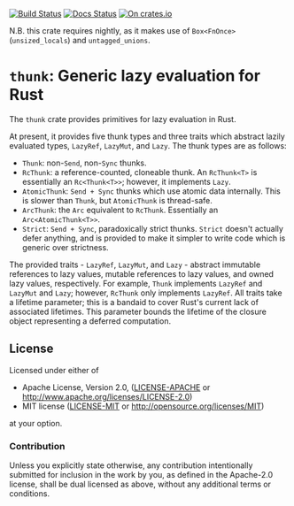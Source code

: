 [![Build Status](https://travis-ci.org/sdleffler/thunk-rs.svg?branch=master)](https://travis-ci.org/sdleffler/thunk-rs)
[![Docs Status](https://docs.rs/thunk/badge.svg)](https://docs.rs/thunk)
[![On crates.io](https://img.shields.io/crates/v/thunk.svg)](https://crates.io/crates/thunk)

N.B. this crate requires nightly, as it makes use of `Box<FnOnce>`
(`unsized_locals`) and `untagged_unions`.

# `thunk`: Generic lazy evaluation for Rust

The `thunk` crate provides primitives for lazy evaluation in Rust.

At present, it provides five thunk types and three traits which abstract lazily
evaluated types, `LazyRef`, `LazyMut`, and `Lazy`. The thunk types are as follows:

 * `Thunk`: non-`Send`, non-`Sync` thunks.
 * `RcThunk`: a reference-counted, cloneable thunk. An `RcThunk<T>` is essentially
   an `Rc<Thunk<T>>`; however, it implements `Lazy`.
 * `AtomicThunk`: `Send + Sync` thunks which use atomic data internally. This is
   slower than `Thunk`, but `AtomicThunk` is thread-safe.
 * `ArcThunk`: the `Arc` equivalent to `RcThunk`. Essentially an
   `Arc<AtomicThunk<T>>`.
 * `Strict`: `Send + Sync`, paradoxically strict thunks. `Strict`
   doesn't actually defer anything, and is provided to make it simpler to write
   code which is generic over strictness.

The provided traits - `LazyRef`, `LazyMut`, and `Lazy` - abstract immutable
references to lazy values, mutable references to lazy values, and owned lazy
values, respectively. For example, `Thunk` implements `LazyRef` and `LazyMut` and
`Lazy`; however, `RcThunk` only implements `LazyRef`. All traits take a lifetime
parameter; this is a bandaid to cover Rust's current lack of associated lifetimes.
This parameter bounds the lifetime of the closure object representing a deferred
computation.

## License

Licensed under either of

 * Apache License, Version 2.0, ([LICENSE-APACHE](LICENSE-APACHE) or http://www.apache.org/licenses/LICENSE-2.0)
 * MIT license ([LICENSE-MIT](LICENSE-MIT) or http://opensource.org/licenses/MIT)

at your option.

### Contribution

Unless you explicitly state otherwise, any contribution intentionally
submitted for inclusion in the work by you, as defined in the Apache-2.0
license, shall be dual licensed as above, without any additional terms or
conditions.
